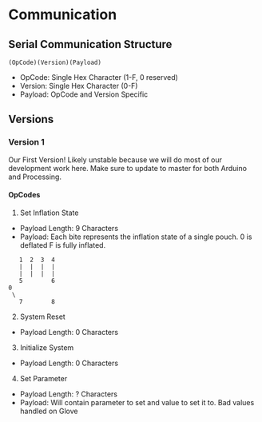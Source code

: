 # Communication

## Serial Communication Structure
```
(OpCode)(Version)(Payload)
```
* OpCode: Single Hex Character (1-F, 0 reserved)
* Version: Single Hex Character (0-F)
* Payload: OpCode and Version Specific

## Versions
### Version 1
Our First Version! Likely unstable because we will do most of our development work here. Make sure to update to master for both Arduino and Processing.
#### OpCodes
1. Set Inflation State
  * Payload Length: 9 Characters
  * Payload: Each bite represents the inflation state of a single pouch. 0 is deflated F is fully inflated.
```
   1  2  3  4
   |  |  |  |
   |  |  |  |
   5        6
0
 \
   7        8
```

2. System Reset
  * Payload Length: 0 Characters

3. Initialize System
  * Payload Length: 0 Characters

4. Set Parameter
  * Payload Length: ? Characters
  * Payload: Will contain parameter to set and value to set it to. Bad values handled on Glove